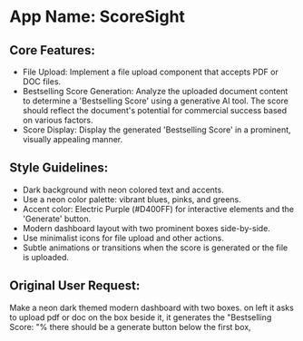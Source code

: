 # **App Name**: ScoreSight

## Core Features:

- File Upload: Implement a file upload component that accepts PDF or DOC files.
- Bestselling Score Generation: Analyze the uploaded document content to determine a 'Bestselling Score' using a generative AI tool. The score should reflect the document's potential for commercial success based on various factors.
- Score Display: Display the generated 'Bestselling Score' in a prominent, visually appealing manner.

## Style Guidelines:

- Dark background with neon colored text and accents.
- Use a neon color palette: vibrant blues, pinks, and greens.
- Accent color: Electric Purple (#D400FF) for interactive elements and the 'Generate' button.
- Modern dashboard layout with two prominent boxes side-by-side.
- Use minimalist icons for file upload and other actions.
- Subtle animations or transitions when the score is generated or the file is uploaded.

## Original User Request:
Make a neon dark themed modern dashboard with two boxes. on left it asks to upload pdf or doc on the box beside it, it generates the "Bestselling Score: "%
there should be a generate button below the first box,
  
